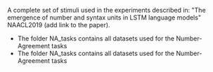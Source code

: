 A complete set of stimuli used in the experiments described in: "The emergence of number and syntax units in LSTM language models" NAACL2019 (add link to the paper).

*  The folder NA_tasks contains all datasets used for the Number-Agreement tasks
*  The folder NA_tasks contains all datasets used for the Number-Agreement tasks

